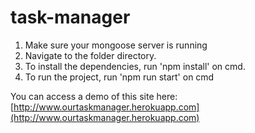 # task-manager
1. Make sure your mongoose server is running
2. Navigate to the folder directory.
3. To install the dependencies, run 'npm install' on cmd.  
4. To run the project, run 'npm run start' on cmd

You can access a demo of this site here: [http://www.ourtaskmanager.herokuapp.com](http://www.ourtaskmanager.herokuapp.com)
